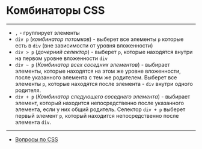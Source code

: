# Комбинаторы CSS

---

- `,` - группирует элементы
- `div p` (_комбинатор потомков_) - выберет все элементы `p` которые есть в `div` (вне зависимости от уровня вложенности)
- `div > p` (_дочерний селектор_) - выберет `p`, которые находятся внутри на первом уровне вложенности `div`
- `div ~ p` (_Комбинатор всех соседних элементов_) - выбирает элементы, которые находятся на этом же уровне вложенности, после указанного элемента с тем же родителем. Выберет все элементы `p`, которые находятся после элемента - `div` внутри одного родителя.
- `div + p` (_Комбинатор следующего соседнего элемента_) - выбирает элемент, который находится непосредственно после указанного элемента, если у них общий родитель. Cелектор `div + p` выберет первый элемент `p`, который находится непосредственно после элемента `div`.

---

- [Вопросы по CSS](./CSS.md)
